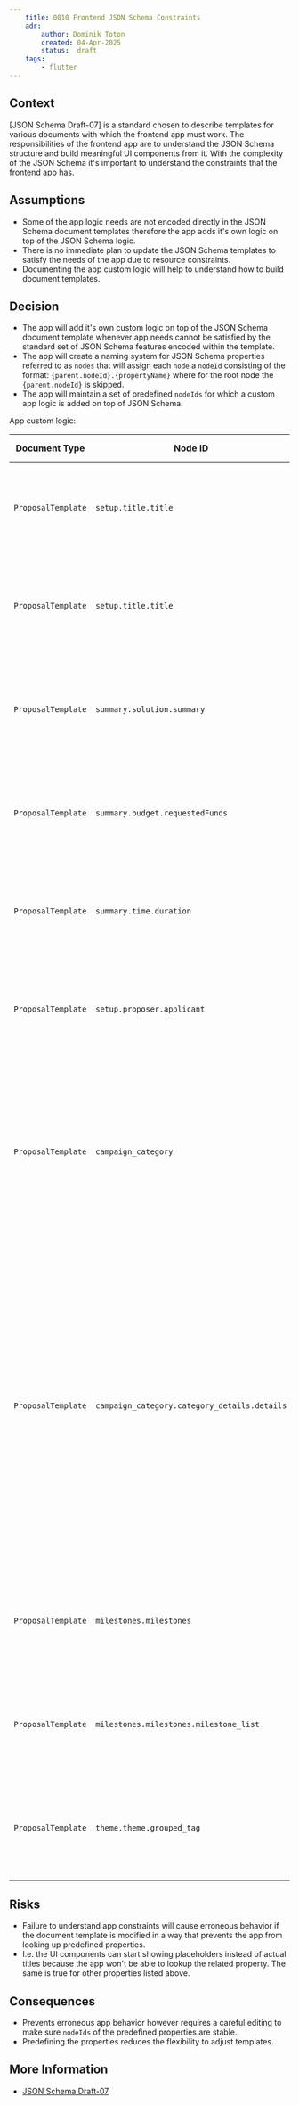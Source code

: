 ```yaml
---
    title: 0010 Frontend JSON Schema Constraints
    adr:
        author: Dominik Toton
        created: 04-Apr-2025
        status:  draft
    tags:
        - flutter
---
```


## Context

[JSON Schema Draft-07] is a standard chosen to describe templates for various documents with which the frontend app must work.
The responsibilities of the frontend app are to understand the JSON Schema structure and build meaningful UI components from it.
With the complexity of the JSON Schema it's important to understand the constraints that the frontend app has.

## Assumptions

* Some of the app logic needs are not encoded directly in the JSON Schema document templates
 therefore the app adds it's own logic on top of the JSON Schema logic.
* There is no immediate plan to update the JSON Schema templates to satisfy the needs of the app due to resource constraints.
* Documenting the app custom logic will help to understand how to build document templates.

## Decision

* The app will add it's own custom logic on top of the JSON Schema document template whenever
 app needs cannot be satisfied by the standard set of JSON Schema features encoded within the template.
* The app will create a naming system for JSON Schema properties referred to as `nodes` that will
 assign each `node` a `nodeId` consisting of the format: `{parent.nodeId}.{propertyName}` where
 for the root node the `{parent.nodeId}` is skipped.
* The app will maintain a set of predefined `nodeIds` for which a custom app logic is added on top of JSON Schema.

App custom logic:

<!-- markdownlint-disable max-one-sentence-per-line -->
| Document Type         | Node ID           | Property Type | App Needs        |
|----------------|--------------------------|---------------|------------------|
| `ProposalTemplate` | `setup.title.title` | `string` | Programmatically prefill the text in a `title` property. The app needs to programmatically lookup in the template the related property. |
| `ProposalTemplate` | `setup.title.title` | `string` | Show the proposal title in the UI components. The app needs to programmatically lookup in the template the related property. |
| `ProposalTemplate` | `summary.solution.summary` | `string` | Show the proposal description in the UI components. The app needs to programmatically lookup in the template the related property. |
| `ProposalTemplate` | `summary.budget.requestedFunds` | `integer` | Show the requested funds in the UI components. The app needs to programmatically lookup in the template the related property. |
| `ProposalTemplate` | `summary.time.duration` | `integer` | Show the project duration in the UI components. The app needs to programmatically lookup in the template the related property. |
| `ProposalTemplate` | `setup.proposer.applicant` | `string` | Show the proposal author in the UI components. The app needs to programmatically lookup in the template the related property. |
| `ProposalTemplate` | `campaign_category` | `object` | App logic requires to show category information in the proposal builder but to hide it in the proposal viewer. The app needs to know which properties should not be rendered. This node and children nodes are excluded. |
| `ProposalTemplate` | `campaign_category.category_details.details` | `object` | Show selected category details in the proposal builder. When the app sees this `nodeId` it will override the standard property widget with a category widget that fetches data externally and doesn't use the template property to render itself. The template has no data about the category. The app must know which property is a category property to know where in the proposal builder to put the overridden category widget. |
| `ProposalTemplate` | `milestones.milestones` | `object` | Show the milestone count in the UI components. The app needs to programmatically lookup in the template the related property. |
| `ProposalTemplate` | `milestones.milestones.milestone_list` | `array` | Show the milestone count in the UI components. The app needs to programmatically lookup in the template the related property. |
| `ProposalTemplate` | `theme.theme.grouped_tag` | `object` | Show the proposal theme in the UI components. The app needs to programmatically lookup in the template the related property. |
<!-- markdownlint-enable max-one-sentence-per-line -->

## Risks

* Failure to understand app constraints will cause erroneous behavior if the document template
 is modified in a way that prevents the app from looking up predefined properties.
* I.e. the UI components can start showing placeholders instead of actual titles because
 the app won't be able to lookup the related property.
 The same is true for other properties listed above.

## Consequences

* Prevents erroneous app behavior however requires a careful editing to make sure `nodeIds` of the
 predefined properties are stable.
* Predefining the properties reduces the flexibility to adjust templates.

## More Information

* [JSON Schema Draft-07](https://json-schema.org/draft-07)
